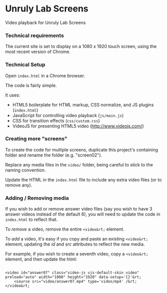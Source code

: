 # Unruly Lab Screens
Video playback for Unruly Lab Screens

### Technical requirements

The current site is set to display on a 1080 x 1920 touch screen, using the most recent version of Chrome.

### Technical Setup

Open <code>index.html</code> in a Chrome browser.

The code is fairly simple. 

It uses: 

- HTML5 boilerplate for HTML markup, CSS normalize, and JS plugins (<code>index.html</code>)
- JavaScript for controlling video playback (<code>js/main.js</code>)
- CSS for transition effects (<code>css/custom.css</code>)
- VideoJS for presenting HTML5 video (http://www.videojs.com/)

### Creating more "screens"

To create the code for multiple screens, duplicate this project's containing folder and rename the folder (e.g. "screen02").

Replace any media files in the <code>video/</code> folder, being careful to stick to the naming convention.

Update the HTML in the <code>index.html</code> file to include any extra video files (or to remove any).

### Adding / Removing media

If you wish to add or remove answer video files (say you wish to have 3 answer videos instead of the default 6), you will need to update the code in <code>index.html</code> to reflect that.

To *remove* a video, remove the entire <code>&lt;video&rt;</code> element.

To *add* a video, it's easy if you copy and paste an existing <code>&lt;video&rt;</code> element, updating the *id* and *src* attributes to reflect the new media.

For example, if you wish to create a seventh video, copy a <code>&lt;video&rt;</code> element, and then update the html:

<pre><code>
&lt;video id="answer07" class="video-js vjs-default-skin video"  preload="auto" width="1080" height="1920" data-setup='{}'&rt;
    &lt;source src="video/answer07.mp4" type='video/mp4' /&rt;
&lt;/video&rt;
</pre></code>